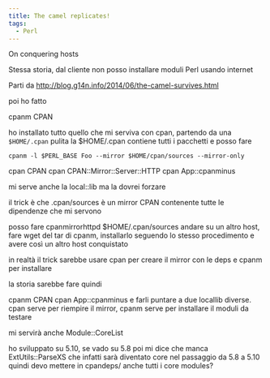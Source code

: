 ```yaml
---
title: The camel replicates!
tags:
  - Perl
---
```


On conquering hosts

<!--more-->

Stessa storia, dal cliente non posso installare moduli Perl usando internet

Parti da http://blog.g14n.info/2014/06/the-camel-survives.html

poi ho fatto

cpanm CPAN

ho installato tutto quello che mi serviva con cpan, partendo da una `$HOME/.cpan` pulita
la $HOME/.cpan contiene tutti i pacchetti e posso fare

```
cpanm -l $PERL_BASE Foo --mirror $HOME/cpan/sources --mirror-only
```



cpan CPAN
cpan CPAN::Mirror::Server::HTTP
cpan App::cpanminus

mi serve anche la local::lib ma la dovrei forzare

il trick è che .cpan/sources è un mirror CPAN contenente tutte le dipendenze che mi servono

posso fare cpanmirrorhttpd $HOME/.cpan/sources
andare su un altro host, fare wget del tar di cpanm, installarlo seguendo lo stesso procedimento e avere così un altro host conquistato

in realtà il trick sarebbe usare cpan per creare il mirror con le deps
e cpanm per installare


la storia sarebbe fare quindi

cpanm CPAN
cpan App::cpanminus
e farli puntare a due locallib diverse. cpan serve per riempire il mirror, cpanm serve per installare il moduli da testare

mi servirà anche Module::CoreList

ho sviluppato su 5.10, se vado su 5.8 poi mi dice che manca ExtUtils::ParseXS che infatti sarà diventato core nel passaggio da 5.8 a 5.10
quindi devo mettere in cpandeps/ anche tutti i core modules?

